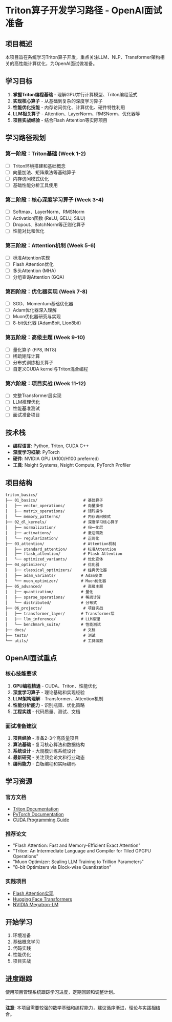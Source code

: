 # Triton算子开发学习路径 - OpenAI面试准备

## 项目概述

本项目旨在系统学习Triton算子开发，重点关注LLM、NLP、Transformer架构相关的高性能计算优化，为OpenAI面试做准备。

## 学习目标

1. **掌握Triton编程基础** - 理解GPU并行计算模型、Triton编程范式
2. **实现核心算子** - 从基础到复杂的深度学习算子
3. **性能优化技能** - 内存访问优化、计算优化、硬件特性利用
4. **LLM相关算子** - Attention、LayerNorm、RMSNorm、优化器等
5. **项目实战经验** - 结合Flash Attention等实际项目

## 学习路径规划

### 第一阶段：Triton基础 (Week 1-2)
- [ ] Triton环境搭建和基础概念
- [ ] 向量加法、矩阵乘法等基础算子
- [ ] 内存访问模式优化
- [ ] 基础性能分析工具使用

### 第二阶段：核心深度学习算子 (Week 3-4)
- [ ] Softmax、LayerNorm、RMSNorm
- [ ] Activation函数 (ReLU, GELU, SiLU)
- [ ] Dropout、BatchNorm等正则化算子
- [ ] 性能对比和优化

### 第三阶段：Attention机制 (Week 5-6)
- [ ] 标准Attention实现
- [ ] Flash Attention优化
- [ ] 多头Attention (MHA)
- [ ] 分组查询Attention (GQA)

### 第四阶段：优化器实现 (Week 7-8)
- [ ] SGD、Momentum基础优化器
- [ ] Adam优化器深入理解
- [ ] Muon优化器研究与实现
- [ ] 8-bit优化器 (Adam8bit, Lion8bit)

### 第五阶段：高级主题 (Week 9-10)
- [ ] 量化算子 (FP8, INT8)
- [ ] 稀疏矩阵计算
- [ ] 分布式训练相关算子
- [ ] 自定义CUDA kernel与Triton混合编程

### 第六阶段：项目实战 (Week 11-12)
- [ ] 完整Transformer层实现
- [ ] LLM推理优化
- [ ] 性能基准测试
- [ ] 面试准备项目

## 技术栈

- **编程语言**: Python, Triton, CUDA C++
- **深度学习框架**: PyTorch
- **硬件**: NVIDIA GPU (A100/H100 preferred)
- **工具**: Nsight Systems, Nsight Compute, PyTorch Profiler

## 项目结构

```
triton_basics/
├── 01_basics/                    # 基础算子
│   ├── vector_operations/        # 向量操作
│   ├── matrix_operations/        # 矩阵操作
│   └── memory_patterns/          # 内存访问模式
├── 02_dl_kernels/                # 深度学习核心算子
│   ├── normalization/            # 归一化层
│   ├── activations/              # 激活函数
│   └── regularization/           # 正则化
├── 03_attention/                 # Attention机制
│   ├── standard_attention/       # 标准Attention
│   ├── flash_attention/          # Flash Attention
│   └── optimized_variants/       # 优化变体
├── 04_optimizers/                # 优化器
│   ├── classical_optimizers/     # 经典优化器
│   ├── adam_variants/           # Adam变体
│   └── muon_optimizer/          # Muon优化器
├── 05_advanced/                  # 高级主题
│   ├── quantization/            # 量化
│   ├── sparse_operations/       # 稀疏计算
│   └── distributed/             # 分布式
├── 06_projects/                  # 项目实战
│   ├── transformer_layer/       # Transformer层
│   ├── llm_inference/           # LLM推理
│   └── benchmark_suite/         # 性能测试
├── docs/                         # 文档
├── tests/                        # 测试
└── utils/                        # 工具函数
```

## OpenAI面试重点

### 核心技能要求
1. **GPU编程精通** - CUDA、Triton、性能优化
2. **深度学习算子** - 理论基础和实现经验
3. **LLM架构理解** - Transformer、Attention机制
4. **性能分析能力** - 识别瓶颈、优化策略
5. **工程实践** - 代码质量、测试、文档

### 面试准备建议
1. **项目经验** - 准备2-3个高质量项目
2. **算法基础** - 复习核心算法和数据结构
3. **系统设计** - 大规模训练系统设计
4. **最新研究** - 关注顶会论文和行业动态
5. **编码能力** - 白板编程和实际编码

## 学习资源

### 官方文档
- [Triton Documentation](https://triton-lang.org/main/)
- [PyTorch Documentation](https://pytorch.org/docs/stable/)
- [CUDA Programming Guide](https://docs.nvidia.com/cuda/)

### 推荐论文
- "Flash Attention: Fast and Memory-Efficient Exact Attention"
- "Triton: An Intermediate Language and Compiler for Tiled GPGPU Operations"
- "Muon Optimizer: Scaling LLM Training to Trillion Parameters"
- "8-bit Optimizers via Block-wise Quantization"

### 实践项目
- [Flash Attention实现](../flash_attention/)
- [Hugging Face Transformers](https://github.com/huggingface/transformers)
- [NVIDIA Megatron-LM](https://github.com/NVIDIA/Megatron-LM)

## 开始学习

1. 环境准备
2. 基础概念学习
3. 代码实践
4. 性能优化
5. 项目实战

## 进度跟踪

使用项目管理系统跟踪学习进度，定期回顾和调整计划。

---

**注意**: 本项目需要较强的数学基础和编程能力，建议循序渐进，理论与实践相结合。